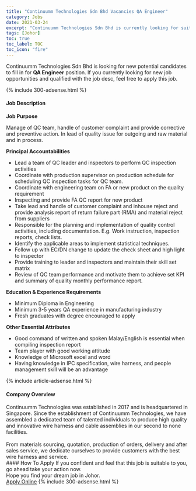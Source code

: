 ```yaml
---
title: "Continuumm Technologies Sdn Bhd Vacancies QA Engineer" 
category: Jobs 
date: 2021-03-24 
excerpt: "Continuumm Technologies Sdn Bhd is currently looking for suitable person to fill in the QA Engineer which based in Johor" 
tags: [Johor] 
toc: true 
toc_label: TOC 
toc_icon: "fire" 
--- 
```


<p>Continuumm Technologies Sdn Bhd is looking for new potential candidates to fill in for <b>QA Engineer</b> position. If you currently looking for new job opportunities and qualified with the job desc, feel free to apply this job.
</p>{% include 300-adsense.html %} 
<div><div><h4>Job Description</h4></div><div><div><span><div><p><strong>Job Purpose</strong></p><p>Manage of QC team, handle of customer complaint and provide corrective and preventive action. In lead of quality issue for outgoing and raw material and in process.</p><p><strong>Principal Accountabilities</strong></p><ul><li>Lead a team of QC leader and inspectors to perform QC inspection activities</li><li>Coordinate with production supervisor on production schedule for scheduling QC inspection tasks for QC team.</li><li>Coordinate with engineering team on FA or new product on the quality requirement</li><li>Inspecting and provide FA QC report for new product</li><li>Take lead and handle of customer complaint and inhouse reject and provide analysis report of return failure part (RMA) and material reject from suppliers</li><li>Responsible for the planning and implementation of quality control activities, including documentation. E.g. Work instruction, inspection reports, check lists.</li><li>Identify the applicable areas to implement statistical techniques.</li><li>Follow up with EC/DN change to update the check sheet and high light to inspector</li><li>Provide training to leader and inspectors and maintain their skill set matrix</li><li>Review of QC team performance and motivate them to achieve set KPI and summary of quality monthly performance report.</li></ul><p><strong>Education &amp; Experience Requirements</strong></p><ul><li>Minimum Diploma in Engineering</li><li>Minimum 3-5 years QA experience in manufacturing industry</li><li>Fresh graduates with degree encouraged to apply</li></ul><p><strong>Other Essential Attributes</strong></p><ul><li>Good command of written and spoken Malay/English is essential when compiling inspection report</li><li>Team player with good working attitude</li><li>Knowledge of Microsoft excel and word</li><li>Having knowledge in IPC specification, wire harness, and people management skill will be an advantage</li></ul></div></span></div></div></div> 
{% include article-adsense.html %} 
<div><div><h4>Company Overview</h4></div><div><div><span><div><div>Continuumm Technologies was established in 2017 and is headquartered in Singapore. Since the establishment of Continuumm Technologies, we have assembled a dedicated team of talented individuals to produce high quality and innovative wire harness and cable assemblies in our second to none facilities.<br>
&#160;</div>
<div>From materials sourcing, quotation, production of orders, delivery and after sales service, we dedicate ourselves to provide customers with the best wire harness and service.</div></div></span></div></div></div> 
#### How To Apply 
If you confident and feel that this job is suitable to you, go ahead take your action now. <br/> 
Hope you find your dream job in Johor. <br/> 
<a href="https://www.jobstreet.com.my/en/job/qa-engineer-4515299?jobId=jobstreet-my-job-4515299&" class="btn btn--info" target="_blank" rel="nofollow noopenner">Apply Online</a> 
{% include 300-adsense.html %} 